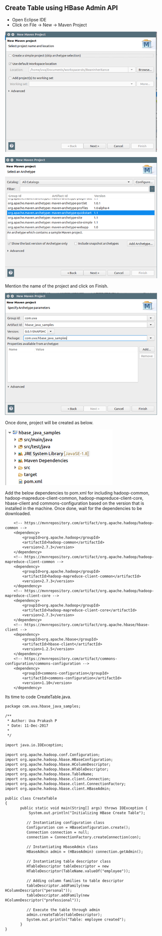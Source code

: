 ## Create Table using HBase Admin API

* Open Eclipse IDE
* Click on File -&gt; New -&gt; Maven Project

![](/assets/new_maven_proj_1.png)

![](/assets/new_maven_proj_2.png)

Mention the name of the project and click on Finish.

![](/assets/new_maven_proj_3.png)

Once done, project will be created as below.

![](/assets/project_structure.png)

Add the below dependencies to pom.xml for including hadoop-common, hadoop-mapreduce-client-common, hadoop-mapreduce-client-core, hbase-client and commons-configuration based on the version that is installed in the machine. Once done, wait for the dependencies to be downloaded.

```
    <!-- https://mvnrepository.com/artifact/org.apache.hadoop/hadoop-common -->
	<dependency>
    	<groupId>org.apache.hadoop</groupId>
    	<artifactId>hadoop-common</artifactId>
    	<version>2.7.3</version>
	</dependency>
    <!-- https://mvnrepository.com/artifact/org.apache.hadoop/hadoop-mapreduce-client-common -->
	<dependency>
	    <groupId>org.apache.hadoop</groupId>
	    <artifactId>hadoop-mapreduce-client-common</artifactId>
	    <version>2.7.3</version>
	</dependency>
    <!-- https://mvnrepository.com/artifact/org.apache.hadoop/hadoop-mapreduce-client-core -->
	<dependency>
	    <groupId>org.apache.hadoop</groupId>
	    <artifactId>hadoop-mapreduce-client-core</artifactId>
	    <version>2.7.3</version>
	</dependency>
    <!-- https://mvnrepository.com/artifact/org.apache.hbase/hbase-client -->
	<dependency>
	    <groupId>org.apache.hbase</groupId>
	    <artifactId>hbase-client</artifactId>
	    <version>1.2.5</version>
	</dependency>
    <!-- https://mvnrepository.com/artifact/commons-configuration/commons-configuration -->
	<dependency>
	    <groupId>commons-configuration</groupId>
	    <artifactId>commons-configuration</artifactId>
	    <version>1.10</version>
	</dependency>
```

Its time to code CreateTable.java.

```
package com.uva.hbase_java_samples;

/**
 * Author: Uva Prakash P
 * Date: 11-Dec-2017
 *
 */

import java.io.IOException;

import org.apache.hadoop.conf.Configuration;
import org.apache.hadoop.hbase.HBaseConfiguration;
import org.apache.hadoop.hbase.HColumnDescriptor;
import org.apache.hadoop.hbase.HTableDescriptor;
import org.apache.hadoop.hbase.TableName;
import org.apache.hadoop.hbase.client.Connection;
import org.apache.hadoop.hbase.client.ConnectionFactory;
import org.apache.hadoop.hbase.client.HBaseAdmin;

public class CreateTable 
{
	   public static void main(String[] args) throws IOException {
		   System.out.println("Initializing HBase Create Table");
		   
	      // Instantiating configuration class
		  Configuration con = HBaseConfiguration.create();
		  Connection connection = null;
		  connection = ConnectionFactory.createConnection(con);

	      // Instantiating HbaseAdmin class
	      HBaseAdmin admin = (HBaseAdmin) connection.getAdmin();

	      // Instantiating table descriptor class
	      HTableDescriptor tableDescriptor = new
	      HTableDescriptor(TableName.valueOf("employee"));

	      // Adding column families to table descriptor
	      tableDescriptor.addFamily(new HColumnDescriptor("personal"));
	      tableDescriptor.addFamily(new HColumnDescriptor("professional"));

	      // Execute the table through admin
	      admin.createTable(tableDescriptor);
	      System.out.println("Table: employee created");
	   }
}
```



